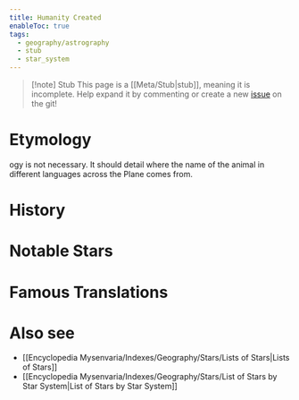 ```yaml
---
title: Humanity Created
enableToc: true
tags:
  - geography/astrography
  - stub
  - star_system
---
```


> [!note] Stub
> This page is a [[Meta/Stub|stub]], meaning it is incomplete. Help expand it by commenting or create a new [issue](https://github.com/RagtimeGal/quartz--encyclopedia-mysenvaria/issues/new/choose) on the git!


# Etymology

[](Meta/Stubs.md)ogy is not necessary. It should detail where the name of the animal in different languages across the Plane comes from.
# History

# Notable Stars

# Famous Translations

# Also see
- [[Encyclopedia Mysenvaria/Indexes/Geography/Stars/Lists of Stars|Lists of Stars]]
- [[Encyclopedia Mysenvaria/Indexes/Geography/Stars/List of Stars by Star System|List of Stars by Star System]]
